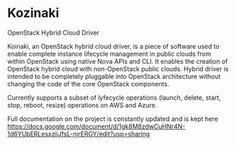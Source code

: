 Kozinaki
========

OpenStack Hybrid Cloud Driver

Koinaki, an OpenStack hybrid cloud driver, is a piece of software used to enable complete instance lifecycle management in public clouds from within OpenStack using native Nova APIs and CLI. It enables the creation of OpenStack hybrid cloud with non-OpenStack public clouds. Hybrid driver is intended to be completely pluggable into OpenStack architecture without changing the code of the core OpenStack components.

Currently supports a subset of lyfecycle operations (launch, delete, start, stop, reboot, resize) operations on AWS and Azure.

Full documentation on the project is constantly updated and is kept here https://docs.google.com/document/d/1gk8M8zdwCuHNr4N-1d6YUbERLesxziiJfsL-njrERGY/edit?usp=sharing
